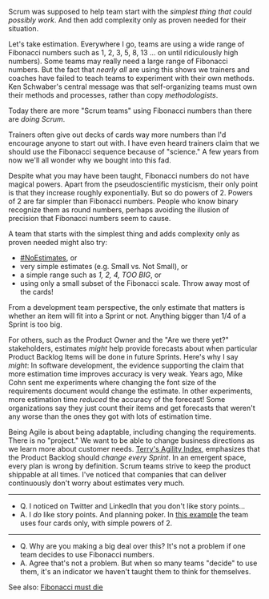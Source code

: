Scrum was supposed to help team start with the *simplest thing that could possibly work*.  And then add complexity only as proven needed for their situation.

Let's take estimation.  Everywhere I go, teams are using a wide range of Fibonacci numbers such as 1, 2, 3, 5, 8, 13 ... on until ridiculously high numbers). Some teams may really need a large range of Fibonacci numbers.  But the fact that *nearly all* are using this shows we trainers and coaches have failed to teach teams to experiment with their own methods.  Ken Schwaber's central message was that self-organizing teams must own their methods and processes, rather than copy *methodologists*.

Today there are more "Scrum teams" using Fibonacci numbers than there are *doing Scrum*.

Trainers often give out decks of cards way more numbers than I'd encourage anyone to start out with.  I have even heard trainers claim that we should use the Fibonacci sequence because of "science."  A few years from now we'll all wonder why we bought into this fad.

Despite what you may have been taught, Fibonacci numbers do not have magical powers.  Apart from the pseudoscientific mysticism, their only point is that they increase roughly exponentially.  But so do powers of 2. Powers of 2 are far simpler than Fibonacci numbers.  People who know binary recognize them as round numbers, perhaps avoiding the illusion of precision that Fibonacci numbers seem to cause.  

A team that starts with the simplest thing and adds complexity only as proven needed might also try:

* [#NoEstimates](https://twitter.com/hashtag/NoEstimates?src=hash), or
* very simple estimates (e.g. Small vs. Not Small), or
* a simple range such as *1, 2, 4, TOO BIG*, or
* using only a small subset of the Fibonacci scale.  Throw away most of the cards!

From a development team perspective, the only estimate that matters is whether an item will fit into a Sprint or not.  Anything bigger than 1/4 of a Sprint is too big.  

For others, such as the Product Owner and the "Are we there yet?" stakeholders, estimates *might* help provide forecasts about when particular Product Backlog Items will be done in future Sprints.  Here's why  I say *might*: In software development, the evidence supporting the claim that more estimation time improves accuracy is very weak.  Years ago, Mike Cohn sent me experiments where  changing the font size of the requirements document would change the estimate.  In other experiments, more estimation time *reduced* the accuracy of the forecast!  Some organizations say they just count their items and get forecasts that weren't any worse than the ones they got with lots of estimation time.

Being Agile is about being adaptable, including changing the requirements.  There is no "project."  We want to be able to change business directions as we learn more about customer needs.  [Terry's Agility Index](https://less.works/blog/courses/2016/04/19/terry-agility-index.html), emphasizes that the Product Backlog should *change every Sprint*.  In an emergent space, every plan is wrong by definition.  Scrum teams strive to keep the product shippable at all times.  I've noticed that companies that can deliver continuously don't worry about estimates very much.

----

* Q. I noticed on Twitter and LinkedIn that you don't like story points...
* A. I *do* like story points.  And planning poker.  In [this example](https://scrumtrainingseries.com/BacklogRefinementMeeting/) the team uses four cards only, with simple powers of 2.

----

* Q. Why are you making a big deal over this?  It's not a problem if one team decides to use Fibonacci numbers.
* A. Agree that's not a problem.  But when so many teams "decide" to use them, it's an indicator we haven't taught them to think for themselves.

See also:
[Fibonacci must die](https://medium.com/@daverooneyca/fibonacci-must-die-6a2e2e0c8f6a)

